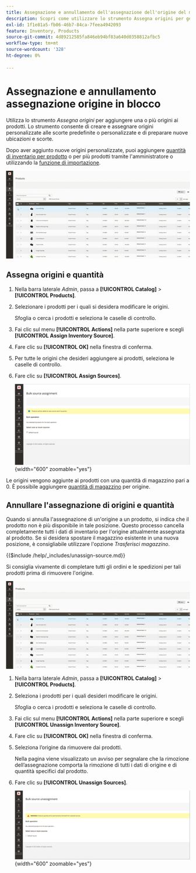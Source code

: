 ```yaml
---
title: Assegnazione e annullamento dell'assegnazione dell'origine del magazzino in blocco
description: Scopri come utilizzare lo strumento Assegna origini per gestire le assegnazioni di origine per i prodotti.
exl-id: 1f1e81a5-fb06-46b7-84ca-7feea4942093
feature: Inventory, Products
source-git-commit: 4d89212585fa846eb94bf83a640d0358812afbc5
workflow-type: tm+mt
source-wordcount: '328'
ht-degree: 0%

---
```


# Assegnazione e annullamento assegnazione origine in blocco

Utilizza lo strumento _Assegna origini_ per aggiungere una o più origini ai prodotti. Lo strumento consente di creare e assegnare origini personalizzate alle scorte predefinite o personalizzate e di preparare nuove ubicazioni e scorte.

Dopo aver aggiunto nuove origini personalizzate, puoi aggiungere [quantità di inventario per prodotto](quantities-assign-per-product.md) o per più prodotti tramite l&#39;amministratore o utilizzando la [funzione di importazione](inventory-import-export.md).

![Aggiungi origini inventario per i prodotti selezionati](assets/inventory-bulk-assign-sources.gif)

## Assegna origini e quantità

1. Nella barra laterale _Admin_, passa a **[!UICONTROL Catalog]** > **[!UICONTROL Products]**.

1. Selezionare i prodotti per i quali si desidera modificare le origini.

   Sfoglia o cerca i prodotti e seleziona le caselle di controllo.

1. Fai clic sul menu **[!UICONTROL Actions]** nella parte superiore e scegli **[!UICONTROL Assign Inventory Source]**.

1. Fare clic su **[!UICONTROL OK]** nella finestra di conferma.

1. Per tutte le origini che desideri aggiungere ai prodotti, seleziona le caselle di controllo.

1. Fare clic su **[!UICONTROL Assign Sources]**.

   ![Selezionare i prodotti da aggiungere alle origini](assets/inventory-bulk-assign-sources-summary.png){width="600" zoomable="yes"}

Le origini vengono aggiunte ai prodotti con una quantità di magazzino pari a 0. È possibile aggiungere [quantità di magazzino](quantities-assign-per-product.md) per origine.

## Annullare l&#39;assegnazione di origini e quantità

Quando si annulla l&#39;assegnazione di un&#39;origine a un prodotto, si indica che il prodotto non è più disponibile in tale posizione. Questo processo cancella completamente tutti i dati di inventario per l&#39;origine attualmente assegnata al prodotto. Se si desidera spostare il magazzino esistente in una nuova posizione, è consigliabile utilizzare l&#39;opzione _Trasferisci magazzino_.

{{$include /help/_includes/unassign-source.md}}

Si consiglia vivamente di completare tutti gli ordini e le spedizioni per tali prodotti prima di rimuovere l&#39;origine.

![Annulla l&#39;assegnazione delle origini per i prodotti selezionati](assets/inventory-bulk-unassign-sources.gif)

1. Nella barra laterale _Admin_, passa a **[!UICONTROL Catalog]** > **[!UICONTROL Products]**.

1. Seleziona i prodotti per i quali desideri modificare le origini.

   Sfoglia o cerca i prodotti e seleziona le caselle di controllo.

1. Fai clic sul menu **[!UICONTROL Actions]** nella parte superiore e scegli **[!UICONTROL Unassign Inventory Source]**.

1. Fare clic su **[!UICONTROL OK]** nella finestra di conferma.

1. Seleziona l’origine da rimuovere dai prodotti.

   Nella pagina viene visualizzato un avviso per segnalare che la rimozione dell’assegnazione comporta la rimozione di tutti i dati di origine e di quantità specifici dal prodotto.

1. Fare clic su **[!UICONTROL Unassign Sources]**.

   ![Rimuovi origini dai prodotti selezionati](assets/inventory-bulk-unassign-sources-summary.png){width="600" zoomable="yes"}
